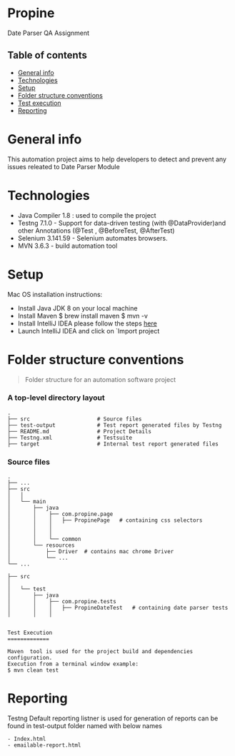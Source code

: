 # Propine
Date Parser QA Assignment

## Table of contents
* [General info](#general-info)
* [Technologies](#technologies)
* [Setup](#setup)
* [Folder structure conventions](#folder-structure-conventions)
* [Test execution](#test-execution)
* [Reporting](#reporting)

General info
============
This automation project aims to help developers to detect and prevent any issues releated to Date Parser Module

Technologies
============
- Java Compiler 1.8 : used to compile the project
- Testng 7.1.0 - Support for data-driven testing (with @DataProvider)and other Annotations (@Test , @BeforeTest, @AfterTest)
- Selenium 3.141.59 - Selenium automates browsers.
- MVN  3.6.3 - build automation tool

Setup
=====
Mac OS installation instructions:
* Install Java JDK 8 on your local machine
* Install Maven
$ brew install maven
$ mvn -v
* Install IntelliJ IDEA please follow the steps [here](https://www.jetbrains.com/idea/)
* Launch IntelliJ IDEA and click on `Import project

Folder structure conventions
============================

> Folder structure for an automation software project

### A top-level directory layout
    .
    ├── src                     # Source files
    ├── test-output             # Test report generated files by Testng
    ├── README.md               # Project Details
    ├── Testng.xml              # Testsuite
    ├── target                  # Internal test report generated files

### Source files
    .
    ├── ...
    ├── src
    │   │
    │   └── main
    │       ├── java
    │       │    ├── com.propine.page
    │       │    │   ├── PropinePage   # containing css selectors
    │       │    │
    │       │    │
    │       │    └── common
    │       └── resources
    │           ├── Driver  # contains mac chrome Driver
    │           └── ...
    └── ...

    ├── src
    │
    │   └── test
    │       ├── java
    │       │    ├── com.propine.tests
    │       │    │   ├── PropineDateTest   # containing date parser tests
    │       │    │


    Test Execution
    =============
      
    Maven  tool is used for the project build and dependencies configuration.
    Execution from a terminal window example:
    $ mvn clean test

   Reporting
   =========
   Testng Default reporting listner is used for generation of reports can be found  in test-output folder  named with below names
   
    - Index.html
    - emailable-report.html
